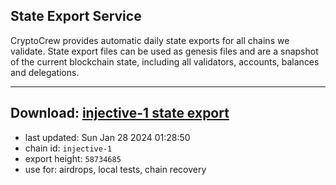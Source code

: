 ## State Export Service
CryptoCrew provides automatic daily state exports for all chains we validate. State export files can be used as genesis files and are a snapshot of the current blockchain state, including all validators, accounts, balances and delegations.

---
**Download: [injective-1 state export](https://dl.ccvalidators.com/SERVICE/injective/injective-1_export_58734685.json)**
---

- last updated: Sun Jan 28 2024 01:28:50
- chain id: `injective-1`
- export height: `58734685`
- use for: airdrops, local tests, chain recovery

